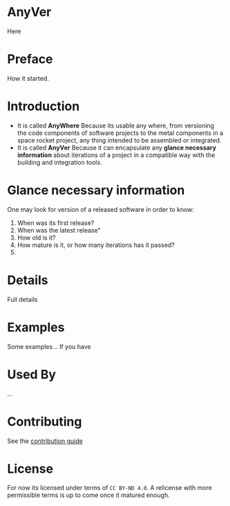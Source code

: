 # AnyVer
Here
# Preface
How it started.
# Introduction
- It is called **AnyWhere** Because its usable any where, from versioning the code components of software projects to the metal components in a space rocket project, any thing intended to be assembled or integrated.
- It is called **AnyVer** Because it can encapsulate any **glance necessary information** about iterations of a project in a compatible way with the building and integration tools.
# Glance necessary information
One may look for version of a released software in order to know:
1. When was its first release?
2. When was the latest release"
3. How old is it?
4. How mature is it, or how many iterations has it passed?
5. 
# Details
Full details
# Examples
Some examples...
If you have 
# Used By
...
# Contributing
See the [contribution guide](https://github.com/SKhajeh/anyver/blob/main/CONTRIBUTING.MD)
# License
For now its licensed under terms of `CC BY-ND 4.0`. A relicense with more permissible terms is up to come once it matured enough.
